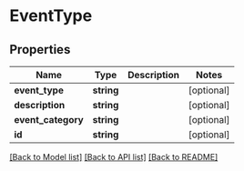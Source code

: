 # EventType

## Properties
Name | Type | Description | Notes
------------ | ------------- | ------------- | -------------
**event_type** | **string** |  | [optional] 
**description** | **string** |  | [optional] 
**event_category** | **string** |  | [optional] 
**id** | **string** |  | [optional] 

[[Back to Model list]](../../README.md#documentation-for-models) [[Back to API list]](../../README.md#documentation-for-api-endpoints) [[Back to README]](../../README.md)

